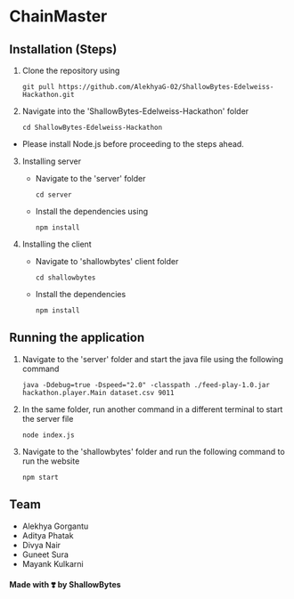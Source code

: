 # ChainMaster

## Installation (Steps)

1.  Clone the repository using

    ```
    git pull https://github.com/AlekhyaG-02/ShallowBytes-Edelweiss-Hackathon.git
    ```

2.  Navigate into the 'ShallowBytes-Edelweiss-Hackathon' folder

    ```
    cd ShallowBytes-Edelweiss-Hackathon
    ```

- Please install Node.js before proceeding to the steps ahead.

3. Installing server

   - Navigate to the 'server' folder
     ```
     cd server
     ```
   - Install the dependencies using
     ```
     npm install
     ```

4. Installing the client
   - Navigate to 'shallowbytes' client folder
     ```
     cd shallowbytes
     ```
   - Install the dependencies
     ```
     npm install
     ```

## Running the application

1. Navigate to the 'server' folder and start the java file using the following command
   ```
   java -Ddebug=true -Dspeed="2.0" -classpath ./feed-play-1.0.jar hackathon.player.Main dataset.csv 9011
   ```
2. In the same folder, run another command in a different terminal to start the server file
   ```
   node index.js
   ```
3. Navigate to the 'shallowbytes' folder and run the following command to run the website
   ```
   npm start
   ```

## Team

- Alekhya Gorgantu
- Aditya Phatak
- Divya Nair
- Guneet Sura
- Mayank Kulkarni

#### Made with ❣️ by ShallowBytes
